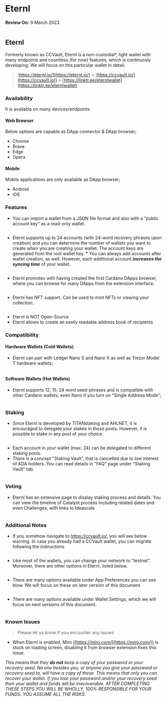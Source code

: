 # Eternl

**Review On:** 9 March 2023

<figure><img src="../../.gitbook/assets/eternl.png" alt=""><figcaption></figcaption></figure>

## Eternl

Formerly known as CCVault, Eternl is a non-custodial\*, light wallet with many endpoints and countless (for now) features, which is continuosly developing. We will focus on this particular wallet in detail.

> [https://eternl.io/](https://eternl.io/) > [https://ccvault.io/](https://ccvault.io/) > [https://linktr.ee/eternlwallet](https://linktr.ee/eternlwallet)

### Availability

It is available on many devices/endpoints

#### Web Browser

Below options are capable as DApp connector & DApp browser;

* Chrome
* Brave
* Edge
* Opera

#### Mobile

Mobile applications are only available as DApp browser;

* Android
* iOS

### Features

* You can import a wallet from a JSON file format and also with a "public account key" as a read-only wallet.

<figure><img src="../../.gitbook/assets/eternl_wallet_import_1.png" alt=""><figcaption></figcaption></figure>

* Eternl supports up to 24 accounts (with 24-word recovery phrases upon creation) and you can determine the number of wallets you want to create when you are creating your wallet. The account keys are generated from the root wallet key. \* You can always add accounts after wallet creation, as well. However, each additional account _**increases the syncing time**_ of your wallet.

<figure><img src="../../.gitbook/assets/eternl_wallet_create_2.png" alt=""><figcaption></figcaption></figure>

* Eternl promotes with having created the first Cardano DApps browser, where you can browse for many DApps from the extension interface.

<figure><img src="../../.gitbook/assets/eternl_dappbrowser_1.png" alt=""><figcaption></figcaption></figure>

* Eternl has NFT support. Can be used to mint NFTs or viewing your collection.

<figure><img src="../../.gitbook/assets/nftsupport.png" alt=""><figcaption></figcaption></figure>

* Eternl is NOT Open-Source
* Eternl allows to create an easily readable address book of recipients

### Compatibility

#### Hardware Wallets (Cold Wallets)

* Eternl can pair with Ledger Nano S and Nano X as well as Trezor Model T hardware wallets;

<figure><img src="../../.gitbook/assets/eternl_wallet_hardware_connect_1.png" alt=""><figcaption></figcaption></figure>

#### Software Wallets (Hot Wallets)

* Eternl supports 12, 15, 24 word seed-phrases and is compatible with other Cardano wallets, even Nami if you turn on "Single Address Mode";

<figure><img src="../../.gitbook/assets/eternl_wallet_restore_1.png" alt=""><figcaption></figcaption></figure>

### Staking

* Since Eternl is developed by TITANstaking and AHLNET, it is encouraged to delegate your stakes in those pools. However, it is possible to stake in any pool of your choice.

<figure><img src="../../.gitbook/assets/eternl_staking_1.png" alt=""><figcaption></figcaption></figure>

* Each account in your wallet (max. 24) can be delegated to different staking pools.
* There is a concept "Staking Vault", that is cancelled due to low interest of ADA holders. You can read details in "FAQ" page under "Staking Vault" tab.

<figure><img src="../../.gitbook/assets/eternl_stakingvault_cancellled.png" alt=""><figcaption></figcaption></figure>

### Voting

* Eternl has an extensive page to display staking process and details. You can view the timeline of Catalyst process including related dates and even Challenges, with links to Ideascale

<figure><img src="../../.gitbook/assets/eternl_voting_main.png" alt=""><figcaption></figcaption></figure>

### Additional Notes

* If you somehow navigate to https://ccvault.io/, you will see below warning. In case you already had a CCVault wallet, you can migrate following the instructions

<figure><img src="../../.gitbook/assets/eternl_migrate_from_ccvault.png" alt=""><figcaption></figcaption></figure>

* Like most of the wallets, you can change your network to "testnet". Moreover, there are other options in Eternl, listed below.

<figure><img src="../../.gitbook/assets/eternl_network_list.png" alt=""><figcaption></figcaption></figure>

* There are many options available under App Preferences you can see blow. We will focus on these on later version of this document.

<figure><img src="../../.gitbook/assets/eternl_apppreferences_1.png" alt=""><figcaption></figcaption></figure>

* There are many options available under Wallet Settings, which we will focus on next versions of this document.

<figure><img src="../../.gitbook/assets/eternl_wallet_settings_main.png" alt=""><figcaption></figcaption></figure>

### Known Issues

> Please let us know if you encounter any issues

* When Eternl is enabled, Miro ([https://miro.com/](https://miro.com/)) is stuck on loading screen, disabling it from browser extension fixes this issue.

_This means that they **do not** keep a copy of your password or your recovery seed. No one besides you, or anyone you give your password or recovery seed to, will have a copy of these. This means that only you can recover your wallet. If you lose your password and/or your recovery seed then your wallet and funds will be irrecoverable. AFTER COMPLETING THESE STEPS YOU WILL BE WHOLLY, 100% RESPONSIBLE FOR YOUR FUNDS. YOU ASSUME ALL THE RISKS._

